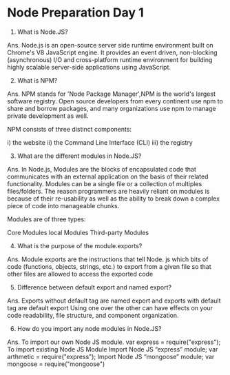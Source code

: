 # Node Preparation Day 1

1. What is Node.JS?

Ans. Node.js is an open-source server side runtime environment built on Chrome's V8 JavaScript engine. It provides an event driven, non-blocking (asynchronous) I/O and cross-platform runtime environment for building highly scalable server-side applications using JavaScript.

2. What is NPM?

Ans. NPM stands for 'Node Package Manager',NPM is the world's largest software registry. Open source developers from every continent use npm to share and borrow packages, and many organizations use npm to manage private development as well.

NPM consists of three distinct components:

i) the website
ii) the Command Line Interface (CLI)
iii) the registry

3. What are the different modules in Node.JS?

Ans. In Node.js, Modules are the blocks of encapsulated code that communicates with an external application on the basis of their related functionality. Modules can be a single file or a collection of multiples files/folders. The reason programmers are heavily reliant on modules is because of their re-usability as well as the ability to break down a complex piece of code into manageable chunks.

Modules are of three types:

Core Modules
local Modules
Third-party Modules

4. What is the purpose of the module.exports?

Ans. Module exports are the instructions that tell Node. js which bits of code (functions, objects, strings, etc.)
to export from a given file so that other files are allowed to access the exported code

5. Difference between default export and named export?

Ans. Exports without default tag are named export and exports with default tag are default export Using one over the other can have effects on your code readability, file structure, and component organization.


6. How do you import any node modules in Node.JS?

Ans. To import our own Node JS module. var express = require("express");
To import existing Node JS Module Import Node JS “express” module; var arthmetic = require("express"); Import Node JS “mongoose” module; var mongoose = require("mongoose")
